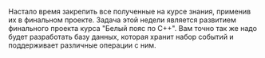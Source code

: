 Настало время закрепить все полученные на курсе знания, применив их в финальном проекте. Задача этой недели является развитием финального проекта курса "Белый пояс по C++". Вам точно так же надо будет разработать базу данных, которая хранит набор событий и поддерживает различные операции с ним.